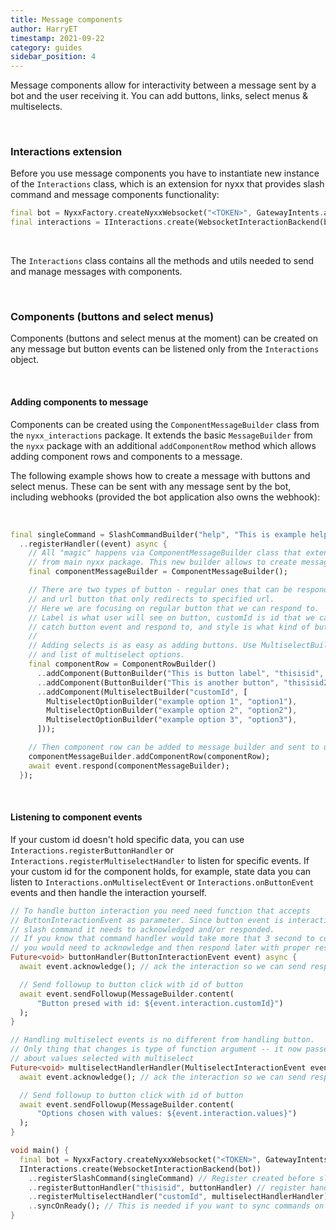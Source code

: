 ```yaml
---
title: Message components
author: HarryET
timestamp: 2021-09-22
category: guides
sidebar_position: 4
---
```


Message components allow for interactivity between a message sent by a bot and the user receiving it. You can add buttons, links, select menus & multiselects.

<br />

### Interactions extension

Before you use message components you have to instantiate new instance of the `Interactions` class, which is an extension for nyxx that provides slash command and message components functionality:

```dart
final bot = NyxxFactory.createNyxxWebsocket("<TOKEN>", GatewayIntents.allUnprivileged);
final interactions = IInteractions.create(WebsocketInteractionBackend(bot));
```

<br />

The `Interactions` class contains all the methods and utils needed to send and manage messages with components.

<br />

### Components (buttons and select menus)

Components (buttons and select menus at the moment) can be created on any message but button events can be listened only from the `Interactions` object.

<br />

#### Adding components to message

Components can be created using the `ComponentMessageBuilder` class from the `nyxx_interactions` package. It extends the basic
`MessageBuilder` from the `nyxx` package with an additional `addComponentRow` method which allows adding component rows and
components to a message.

The following example shows how to create a message with buttons and select menus. These can be sent with any message
sent by the bot, including webhooks (provided the bot application also owns the webhook):

<br />

```dart
final singleCommand = SlashCommandBuilder("help", "This is example help command", [])
  ..registerHandler((event) async {
    // All "magic" happens via ComponentMessageBuilder class that extends MessageBuilder
    // from main nyxx package. This new builder allows to create message with components.
    final componentMessageBuilder = ComponentMessageBuilder();

    // There are two types of button - regular ones that can be responded to an interaction
    // and url button that only redirects to specified url.
    // Here we are focusing on regular button that we can respond to.
    // Label is what user will see on button, customId is id that we ca use later to
    // catch button event and respond to, and style is what kind of button we want create.
    //
    // Adding selects is as easy as adding buttons. Use MultiselectBuilder with custom id
    // and list of multiselect options.
    final componentRow = ComponentRowBuilder()
      ..addComponent(ButtonBuilder("This is button label", "thisisid", ComponentStyle.success))
      ..addComponent(ButtonBuilder("This is another button", "thisisid2", ComponentStyle.success))
      ..addComponent(MultiselectBuilder("customId", [
        MultiselectOptionBuilder("example option 1", "option1"),
        MultiselectOptionBuilder("example option 2", "option2"),
        MultiselectOptionBuilder("example option 3", "option3"),
      ]));

    // Then component row can be added to message builder and sent to user.
    componentMessageBuilder.addComponentRow(componentRow);
    await event.respond(componentMessageBuilder);
  });
```

<br />

#### Listening to component events

If your custom id doesn't hold specific data, you can use `Interactions.registerButtonHandler` or `Interactions.registerMultiselectHandler`
to listen for specific events. If your custom id for the component holds, for example, state data you can listen to
`Interactions.onMultiselectEvent` or `Interactions.onButtonEvent` events and then handle the interaction yourself.

```dart
// To handle button interaction you need need function that accepts
// ButtonInteractionEvent as parameter. Since button event is interaction like
// slash command it needs to acknowledged and/or responded.
// If you know that command handler would take more that 3 second to complete
// you would need to acknowledge and then respond later with proper result.
Future<void> buttonHandler(ButtonInteractionEvent event) async {
  await event.acknowledge(); // ack the interaction so we can send response later

  // Send followup to button click with id of button
  await event.sendFollowup(MessageBuilder.content(
      "Button presed with id: ${event.interaction.customId}")
  );
}

// Handling multiselect events is no different from handling button.
// Only thing that changes is type of function argument -- it now passes information
// about values selected with multiselect
Future<void> multiselectHandlerHandler(MultiselectInteractionEvent event) async {
  await event.acknowledge(); // ack the interaction so we can send response later

  // Send followup to button click with id of button
  await event.sendFollowup(MessageBuilder.content(
      "Options chosen with values: ${event.interaction.values}")
  );
}

void main() {
  final bot = NyxxFactory.createNyxxWebsocket("<TOKEN>", GatewayIntents.allUnprivileged);
  IInteractions.create(WebsocketInteractionBackend(bot))
    ..registerSlashCommand(singleCommand) // Register created before slash command
    ..registerButtonHandler("thisisid", buttonHandler) // register handler for button with id: thisisid
    ..registerMultiselectHandler("customId", multiselectHandlerHandler) // register handler for multiselect with id: customId
    ..syncOnReady(); // This is needed if you want to sync commands on bot startup.
}
```
